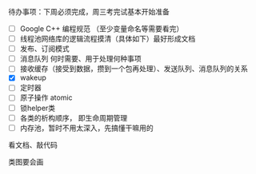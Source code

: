 待办事项：下周必须完成，周三考完试基本开始准备

- [ ] Google C++ 编程规范 （至少变量命名等需要看完）
- [ ] 线程池网络库的逻辑流程摸清（具体如下）最好形成文档
- [ ] 发布、订阅模式
- [ ] 消息队列 何时需要、用于处理何种事项
- [ ] 接收缓存（接受到数据，攒到一个包再处理）、发送队列、消息队列的关系
- [x] wakeup
- [ ] 定时器
- [ ] 原子操作 atomic
- [ ] 锁helper类
- [ ] 各类的析构顺序， 即生命周期管理
- [ ] 内存池，暂时不用太深入，先搞懂干嘛用的

看文档、敲代码

类图要会画